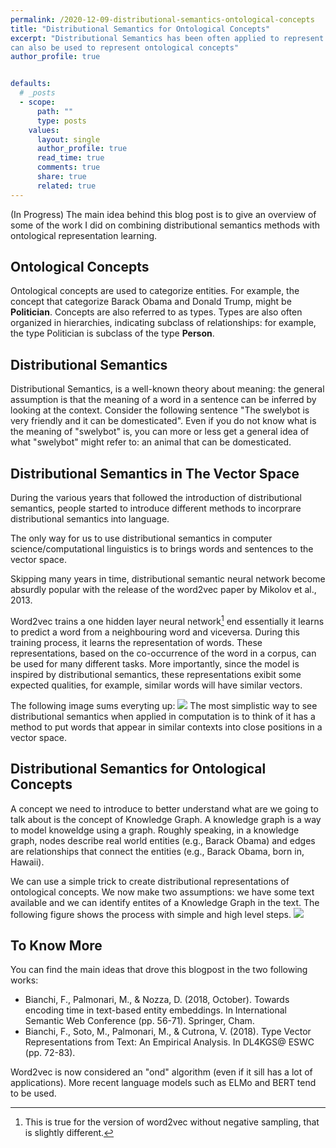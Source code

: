 ```yaml
---
permalink: /2020-12-09-distributional-semantics-ontological-concepts
title: "Distributional Semantics for Ontological Concepts"
excerpt: "Distributional Semantics has been often applied to represent words and sometimes entities, but it
can also be used to represent ontological concepts"
author_profile: true


defaults:
  # _posts
  - scope:
      path: ""
      type: posts
    values:
      layout: single
      author_profile: true
      read_time: true
      comments: true
      share: true
      related: true
---
```


(In Progress)
The main idea behind this blog post is to give an overview of some of the work I did on combining distributional semantics methods with
ontological representation learning.

## Ontological Concepts

Ontological concepts are used to categorize entities. For example, the concept that categorize Barack Obama and Donald Trump, might be **Politician**. Concepts are also referred to as types.
Types are also often organized in hierarchies, indicating subclass of relationships: for example, the type Politician is subclass of the type **Person**.

## Distributional Semantics

Distributional Semantics, is a well-known theory about meaning: the general assumption is that the meaning of a 
word in a sentence can be inferred by looking at the context. Consider the following sentence "The swelybot is very 
friendly and it can be domesticated". Even if you do not know what is the meaning of "swelybot" is, 
you can more or less get a general idea of what "swelybot" might refer to: an animal that can be domesticated.

## Distributional Semantics in The Vector Space
During the various years that followed the introduction of distributional semantics, people started to introduce different methods to incorprare distributional semantics into language. 

The only way for us to use distributional semantics in computer science/computational linguistics is to brings words and 
sentences to the vector space.

Skipping many years in time, distributional semantic neural network become absurdly popular with the release of the
word2vec paper by Mikolov et al., 2013.

Word2vec trains a one hidden layer neural network[^1] end essentially it learns to predict a word from a neighbouring word and viceversa. During this training process, it learns the representation of words. These representations, based on the co-occurrence of the word in a corpus, can be used for many different tasks. More importantly, since the model is inspired by distributional semantics, these representations exibit some expected qualities, for example, similar words will have similar vectors.

The following image sums everyting up:
![](https://github.com/vinid/vinid.github.io/raw/3b90046e970d8347dc9afc4a1870e79a26639f81/images/posts/ds/blog_distributional_semantics_id.png)
The most simplistic way to see distributional semantics when applied in computation is to think of it has a method to put words that appear in similar contexts into close positions in a vector space.

## Distributional Semantics for Ontological Concepts

A concept we need to introduce to better understand what are we going to talk about is the concept of Knowledge Graph. A knowledge graph is a way to model knoweldge using a graph. Roughly speaking, in a knowledge graph, nodes describe real world entities (e.g., Barack Obama) and edges are relationships that connect the entities (e.g., Barack Obama, born in, Hawaii).

We can use a simple trick to create distributional representations of ontological concepts. We now make two assumptions: we have some text available and we can identify entites of a Knowledge Graph in the text.
The following figure shows the process with simple and high level steps. 
![](https://github.com/vinid/vinid.github.io/raw/master/images/posts/ds/ds_process_types.jpg)

## To Know More
You can find the main ideas that drove this blogpost in the two following works:

+ Bianchi, F., Palmonari, M., & Nozza, D. (2018, October). Towards encoding time in text-based entity embeddings. In International Semantic Web Conference (pp. 56-71). Springer, Cham.
+ Bianchi, F., Soto, M., Palmonari, M., & Cutrona, V. (2018). Type Vector Representations from Text: An Empirical Analysis. In DL4KGS@ ESWC (pp. 72-83).


Word2vec is now considered an "ond" algorithm (even if it sill has a lot of applications). More recent language models
such as ELMo and BERT tend to be used.

[^1]: This is true for the version of word2vec without negative sampling, that is slightly different.
